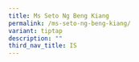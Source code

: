 ```yaml
---
title: Ms Seto Ng Beng Kiang
permalink: /ms-seto-ng-beng-kiang/
variant: tiptap
description: ""
third_nav_title: IS
---
```

